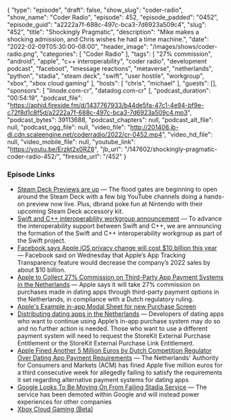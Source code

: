 {
  "type": "episode",
  "draft": false,
  "show_slug": "coder-radio",
  "show_name": "Coder Radio",
  "episode": 452,
  "episode_padded": "0452",
  "episode_guid": "a2222a7f-688c-497c-bca3-7d6923a509c4",
  "slug": "452",
  "title": "Shockingly Pragmatic",
  "description": "Mike makes a shocking admission, and Chris wishes he had a time machine.",
  "date": "2022-02-09T05:30:00-08:00",
  "header_image": "/images/shows/coder-radio.png",
  "categories": [
    "Coder Radio"
  ],
  "tags": [
    "27% commission",
    "android",
    "apple",
    "c++ interoperability",
    "coder radio",
    "development podcast",
    "faceboot",
    "imessage reactions",
    "metaverse",
    "netherlands",
    "python",
    "stadia",
    "steam deck",
    "swift",
    "user hostile",
    "workgroup",
    "xbox",
    "xbox cloud gaming"
  ],
  "hosts": [
    "chris",
    "michael"
  ],
  "guests": [],
  "sponsors": [
    "linode.com-cr",
    "datadog.com-cr"
  ],
  "podcast_duration": "00:54:19",
  "podcast_file": "https://aphid.fireside.fm/d/1437767933/b44de5fa-47c1-4e94-bf9e-c72f8d1c8f5d/a2222a7f-688c-497c-bca3-7d6923a509c4.mp3",
  "podcast_bytes": 39113688,
  "podcast_chapters": null,
  "podcast_alt_file": null,
  "podcast_ogg_file": null,
  "video_file": "http://201406.jb-dl.cdn.scaleengine.net/coderradio/2022/cr-0452.mp4",
  "video_hd_file": null,
  "video_mobile_file": null,
  "youtube_link": "https://youtu.be/Erzkt2x0RZ8",
  "jb_url": "/147602/shockingly-pragmatic-coder-radio-452/",
  "fireside_url": "/452"
}


### Episode Links

  * [Steam Deck Previews are up](https://www.gamingonlinux.com/2022/02/steam-deck-previews-are-up-plus-dbrand-announce-project-killswitch/ "Steam Deck Previews are up") — The flood gates are beginning to open around the Steam Deck with a few big YouTube channels doing a hands-on preview now live. Plus, dbrand poke fun at Nintendo with their upcoming Steam Deck accessory kit.
  * [Swift and C++ interoperability workgroup announcement](https://forums.swift.org/t/swift-and-c-interoperability-workgroup-announcement/54998 "Swift and C++ interoperability workgroup announcement") — To advance the interoperability support between Swift and C++, we are announcing the formation of the Swift and C++ interoperability workgroup as part of the Swift project. 
  * [Facebook says Apple iOS privacy change will cost $10 billion this year](https://www.cnbc.com/2022/02/02/facebook-says-apple-ios-privacy-change-will-cost-10-billion-this-year.html "Facebook says Apple iOS privacy change will cost $10 billion this year") — Facebook said on Wednesday that Apple’s App Tracking Transparency feature would decrease the company’s 2022 sales by about $10 billion.
  * [Apple to Collect 27% Commission on Third-Party App Payment Systems in the Netherlands](https://www.macrumors.com/2022/02/04/apple-reveals-dutch-in-app-payment-commission/ "Apple to Collect 27% Commission on Third-Party App Payment Systems in the Netherlands") — Apple says it will take 27% commission on purchases made in dating apps through third-party payment options in the Netherlands, in compliance with a Dutch regulatory ruling.
  * [Apple's Example in-app Modal Sheet for new Purchase Screen](https://twitter.com/marcoarment/status/1489595793506029578 "Apple's Example in-app Modal Sheet for new Purchase Screen")
  * [Distributing dating apps in the Netherlands](https://developer.apple.com/support/storekit-external-entitlement/ "Distributing dating apps in the Netherlands") — Developers of dating apps who want to continue using Apple’s in-app purchase system may do so and no further action is needed. Those who want to use a different payment system will need to request the StoreKit External Purchase Entitlement or the StoreKit External Purchase Link Entitlement.
  * [Apple Fined Another 5 Million Euros by Dutch Competition Regulator Over Dating App Payment Requirements](https://www.macrumors.com/2022/02/07/dutch-acm-fines-apple-5-million-euros-third-time/ "Apple Fined Another 5 Million Euros by Dutch Competition Regulator Over Dating App Payment Requirements") — The Netherlands' Authority for Consumers and Markets (ACM) has fined Apple five million euros for a third consecutive week for allegedly failing to satisfy the requirements it set regarding alternative payment systems for dating apps
  * [Google Looks To Be Moving On From Failing Stadia Service](https://kotaku.com/google-stadia-streaming-failing-shutdown-report-stream-1848487185 "Google Looks To Be Moving On From Failing Stadia Service") — The service has been demoted within Google and will instead power experiences for other companies 
  * [Xbox Cloud Gaming (Beta)](https://www.xbox.com/en-US/xbox-game-pass/cloud-gaming "Xbox Cloud Gaming \(Beta\)")


